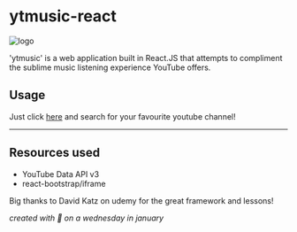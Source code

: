 # ytmusic-react
![logo](https://github.com/jaruserickson/ytmusic/blob/master/img/banner.png?raw=true "logo!")

'ytmusic' is a web application built in React.JS that attempts to compliment the sublime music listening experience YouTube offers.

## Usage
Just click [here](http://jaruserickson.com/ytmusic) and search for your favourite youtube channel!

---

## Resources used
- YouTube Data API v3
- react-bootstrap/iframe

Big thanks to David Katz on udemy for the great framework and lessons!

*created with :purple_heart: on a wednesday in january*
